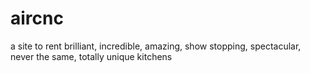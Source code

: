 # aircnc
a site to rent brilliant, incredible, amazing, show stopping, spectacular, never the same, totally unique kitchens
